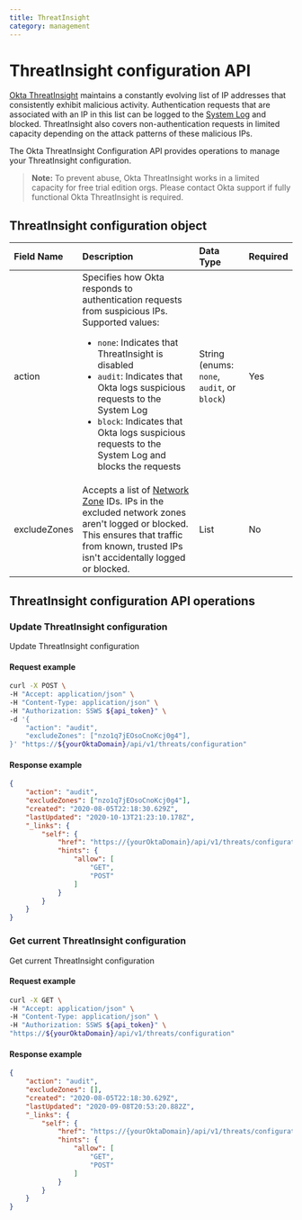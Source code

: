 ```yaml
---
title: ThreatInsight
category: management
---
```


# ThreatInsight configuration API

[Okta ThreatInsight](https://help.okta.com/okta_help.htm?id=ext_threatinsight) maintains a constantly evolving list of IP addresses that consistently exhibit malicious activity. Authentication requests that are associated with an IP in this list can be logged to the [System Log](https://help.okta.com/okta_help.htm?id=ext_Reports_SysLog) and blocked. ThreatInsight also covers non-authentication requests in limited capacity depending on the attack patterns of these malicious IPs.

The Okta ThreatInsight Configuration API provides operations to manage your ThreatInsight configuration.

> **Note:** To prevent abuse, Okta ThreatInsight works in a limited capacity for free trial edition orgs. Please contact Okta support if fully functional Okta ThreatInsight is required.

## ThreatInsight configuration object

| Field Name  | Description	| Data Type   | Required      |
| :---------- | :----------	| :---------- | :------------ |
| action         | Specifies how Okta responds to authentication requests from suspicious IPs. Supported values:<br><ul><li>`none`: Indicates that ThreatInsight is disabled</li><li>`audit`: Indicates that Okta logs suspicious requests to the System Log</li><li>`block`:  Indicates that Okta logs suspicious requests to the System Log and blocks the requests</li></ul> | String (enums: `none`, `audit`, or `block`) | Yes |
| excludeZones   | Accepts a list of [Network Zone](/docs/reference/api/zones/) IDs. IPs in the excluded network zones aren't logged or blocked. This ensures that traffic from known, trusted IPs isn't accidentally logged or blocked. | List | No |

## ThreatInsight configuration API operations

### Update ThreatInsight configuration

<ApiOperation method="post" url="/api/v1/threats/configuration" />

Update ThreatInsight configuration

#### Request example

```bash
curl -X POST \
-H "Accept: application/json" \
-H "Content-Type: application/json" \
-H "Authorization: SSWS ${api_token}" \
-d '{
    "action": "audit",
    "excludeZones": ["nzo1q7jEOsoCnoKcj0g4"],
}' "https://${yourOktaDomain}/api/v1/threats/configuration"
```

#### Response example

```json
{
    "action": "audit",
    "excludeZones": ["nzo1q7jEOsoCnoKcj0g4"],
    "created": "2020-08-05T22:18:30.629Z",
    "lastUpdated": "2020-10-13T21:23:10.178Z",
    "_links": {
        "self": {
            "href": "https://{yourOktaDomain}/api/v1/threats/configuration",
            "hints": {
                "allow": [
                    "GET",
                    "POST"
                ]
            }
        }
    }
}
```

### Get current ThreatInsight configuration

<ApiOperation method="get" url="/api/v1/threats/configuration" />

Get current ThreatInsight configuration

#### Request example

```bash
curl -X GET \
-H "Accept: application/json" \
-H "Content-Type: application/json" \
-H "Authorization: SSWS ${api_token}" \
"https://${yourOktaDomain}/api/v1/threats/configuration"
```

#### Response example

```json
{
    "action": "audit",
    "excludeZones": [],
    "created": "2020-08-05T22:18:30.629Z",
    "lastUpdated": "2020-09-08T20:53:20.882Z",
    "_links": {
        "self": {
            "href": "https://{yourOktaDomain}/api/v1/threats/configuration",
            "hints": {
                "allow": [
                    "GET",
                    "POST"
                ]
            }
        }
    }
}
```
